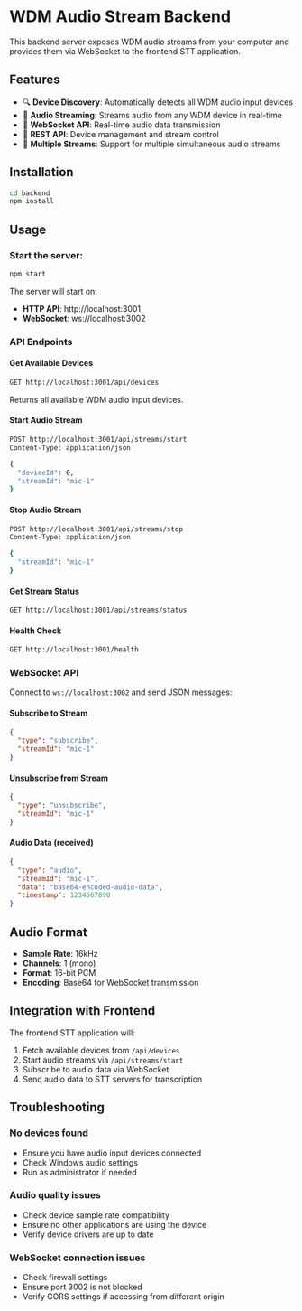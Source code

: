 # WDM Audio Stream Backend

This backend server exposes WDM audio streams from your computer and provides them via WebSocket to the frontend STT application.

## Features

- 🔍 **Device Discovery**: Automatically detects all WDM audio input devices
- 🎤 **Audio Streaming**: Streams audio from any WDM device in real-time
- 🔌 **WebSocket API**: Real-time audio data transmission
- 📡 **REST API**: Device management and stream control
- 🚀 **Multiple Streams**: Support for multiple simultaneous audio streams

## Installation

```bash
cd backend
npm install
```

## Usage

### Start the server:
```bash
npm start
```

The server will start on:
- **HTTP API**: http://localhost:3001
- **WebSocket**: ws://localhost:3002

### API Endpoints

#### Get Available Devices
```bash
GET http://localhost:3001/api/devices
```

Returns all available WDM audio input devices.

#### Start Audio Stream
```bash
POST http://localhost:3001/api/streams/start
Content-Type: application/json

{
  "deviceId": 0,
  "streamId": "mic-1"
}
```

#### Stop Audio Stream
```bash
POST http://localhost:3001/api/streams/stop
Content-Type: application/json

{
  "streamId": "mic-1"
}
```

#### Get Stream Status
```bash
GET http://localhost:3001/api/streams/status
```

#### Health Check
```bash
GET http://localhost:3001/health
```

### WebSocket API

Connect to `ws://localhost:3002` and send JSON messages:

#### Subscribe to Stream
```json
{
  "type": "subscribe",
  "streamId": "mic-1"
}
```

#### Unsubscribe from Stream
```json
{
  "type": "unsubscribe",
  "streamId": "mic-1"
}
```

#### Audio Data (received)
```json
{
  "type": "audio",
  "streamId": "mic-1",
  "data": "base64-encoded-audio-data",
  "timestamp": 1234567890
}
```

## Audio Format

- **Sample Rate**: 16kHz
- **Channels**: 1 (mono)
- **Format**: 16-bit PCM
- **Encoding**: Base64 for WebSocket transmission

## Integration with Frontend

The frontend STT application will:
1. Fetch available devices from `/api/devices`
2. Start audio streams via `/api/streams/start`
3. Subscribe to audio data via WebSocket
4. Send audio data to STT servers for transcription

## Troubleshooting

### No devices found
- Ensure you have audio input devices connected
- Check Windows audio settings
- Run as administrator if needed

### Audio quality issues
- Check device sample rate compatibility
- Ensure no other applications are using the device
- Verify device drivers are up to date

### WebSocket connection issues
- Check firewall settings
- Ensure port 3002 is not blocked
- Verify CORS settings if accessing from different origin

